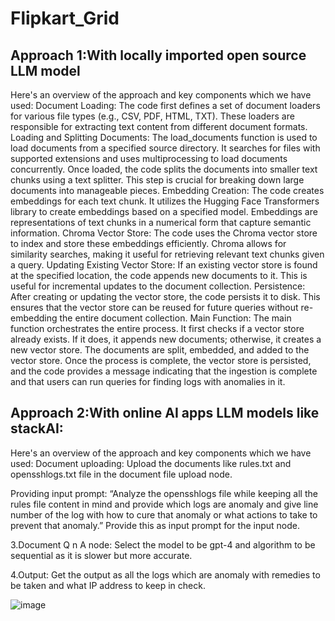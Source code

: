 # Flipkart_Grid
## Approach 1:With locally imported open source LLM model 
Here's an overview of the approach and key components which we have used:
Document Loading:
The code first defines a set of document loaders for various file types (e.g., CSV, PDF, HTML, TXT). These loaders are responsible for extracting text content from different document formats.
Loading and Splitting Documents:
The load_documents function is used to load documents from a specified source directory. It searches for files with supported extensions and uses multiprocessing to load documents concurrently.
Once loaded, the code splits the documents into smaller text chunks using a text splitter. This step is crucial for breaking down large documents into manageable pieces.
Embedding Creation:
The code creates embeddings for each text chunk. It utilizes the Hugging Face Transformers library to create embeddings based on a specified model.
Embeddings are representations of text chunks in a numerical form that capture semantic information.
Chroma Vector Store:
The code uses the Chroma vector store to index and store these embeddings efficiently. Chroma allows for similarity searches, making it useful for retrieving relevant text chunks given a query.
Updating Existing Vector Store:
If an existing vector store is found at the specified location, the code appends new documents to it. This is useful for incremental updates to the document collection.
Persistence:
After creating or updating the vector store, the code persists it to disk. This ensures that the vector store can be reused for future queries without re-embedding the entire document collection.
Main Function:
The main function orchestrates the entire process. It first checks if a vector store already exists. If it does, it appends new documents; otherwise, it creates a new vector store.
The documents are split, embedded, and added to the vector store.
Once the process is complete, the vector store is persisted, and the code provides a message indicating that the ingestion is complete and that users can run queries for finding logs with anomalies in it.

## Approach 2:With online AI apps LLM models like stackAI:
Here's an overview of the approach and key components which we have used:
Document uploading:
 Upload the documents like rules.txt and opensshlogs.txt file in the document file upload node.

Providing input prompt:
“Analyze the opensshlogs file while keeping all the rules file content in mind and provide which logs are anomaly and give line number of the log with how to cure that anomaly or what actions to take to prevent that anomaly.” Provide this as input prompt for the input node.

3.Document Q n A node:
 Select the model to be gpt-4 and algorithm to be sequential as it is slower but more accurate.

4.Output:
 Get the output as all the logs which are anomaly with remedies to be taken and what IP address to keep in check.

![image](https://github.com/Rishika631/Flipkart_Grid/assets/89201634/9b08c370-6c8d-45e9-b6db-e07372f52f85)

